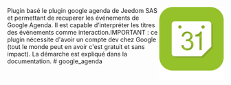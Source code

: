 <img align="right" src="plugin_info/google_agenda_icon.png" width="150">
Plugin basé le plugin google agenda de Jeedom SAS et permettant de recuperer les événements de Google Agenda. Il est capable d’interpréter les titres des événements comme interaction.IMPORTANT : ce plugin nécessite d'avoir un compte dev chez Google (tout le monde peut en avoir c'est gratuit et sans impact). La démarche est expliqué dans la documentation.
# google_agenda